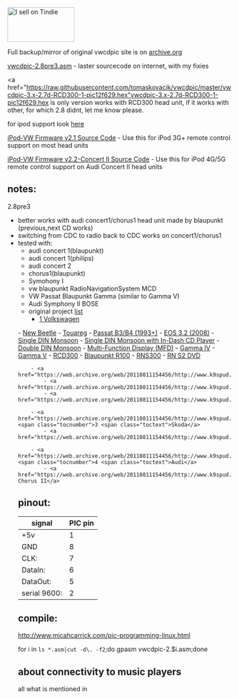 <a href="https://www.tindie.com/stores/tomaskovacik/?ref=offsite_badges&utm_source=sellers_tomaskovacik&utm_medium=badges&utm_campaign=badge_medium"><img src="https://d2ss6ovg47m0r5.cloudfront.net/badges/tindie-mediums.png" alt="I sell on Tindie" width="150" height="78"></a>

Full backup/mirror of original vwcdpic site is on <a href="https://web.archive.org/web/20110817024153/http://www.k9spud.com/vwcdpic/">archive.org</a>

<a href="https://github.com/tomaskovacik/vwcdpic/blob/master/vwcdpic-2.8pre3.asm">vwcdpic-2.8pre3.asm</a> - laster sourcecode on internet, with my fixies
	
<a href="https://raw.githubusercontent.com/tomaskovacik/vwcdpic/master/vwcdpic-3.x-2.7d-RCD300-1-pic12f629.hex"vwcdpic-3.x-2.7d-RCD300-1-pic12f629.hex</a> is only version works with RCD300 head unit, if it works with other, for which 2.8 didnt, let me know please.

for ipod support look <a href="https://web.archive.org/web/20090427105500/http://www.k9spud.com/vwcdpic/devel/vwcdpic3/flash/">here</a>

<a href="https://web.archive.org/web/20090427105500/http://www.k9spud.com/vwcdpic/devel/vwcdpic-2.7d/ipod-vw-2.1.asm">iPod-VW Firmware v2.1 Source Code</a> - Use this for iPod 3G+ remote control support on most head units

<a href="https://web.archive.org/web/20090427105500/http://www.k9spud.com/vwcdpic/devel/vwcdpic3/flash/ipod-vw-2.2/ipod-vw-2.2.ConcertII_G5-3.x.asm">iPod-VW Firmware v2.2-Concert II Source Code</a> - Use this for iPod 4G/5G remote control support on Audi Concert II head units 

notes:
-------
2.8pre3
- better works with audi concert1/chorus1 head unit made by blaupunkt (previous,next CD works)
- switching from CDC to radio back to CDC works on concert1/chorus1
- tested with:
	- audi concert 1(blaupunkt)
	- audi concert 1(philips)
	- audi concert 2
	- chorus1(blaupunkt)
	- Symohony I
	- vw blaupunkt RadioNavigationSystem MCD
	- VW Passat Blaupunkt Gamma (similar to Gamma V)
	- Audi Symphony II BOSE
	- original project <a href="https://web.archive.org/web/20110811154456/http://www.k9spud.com/wiki/VWCDPIC:Compatible_Head_Units">list</a>
		- <a href="https://web.archive.org/web/20110811154456/http://www.k9spud.com/wiki/VWCDPIC:Compatible_Head_Units#Volkswagen"><span class="tocnumber">1 <span class="toctext">Volkswagen</a>
<ul>
			- <a href="https://web.archive.org/web/20110811154456/http://www.k9spud.com/wiki/VWCDPIC:Compatible_Head_Units#New_Beetle">New Beetle</a>
			- <a href="https://web.archive.org/web/20110811154456/http://www.k9spud.com/wiki/VWCDPIC:Compatible_Head_Units#Touareg">Touareg</a>
			- <a href="https://web.archive.org/web/20110811154456/http://www.k9spud.com/wiki/VWCDPIC:Compatible_Head_Units#Passat_B3.2FB4_.281993.2B.29">Passat B3/B4 (1993+)</a>
			- <a href="https://web.archive.org/web/20110811154456/http://www.k9spud.com/wiki/VWCDPIC:Compatible_Head_Units#EOS_3.2_.282008.29">EOS 3.2 (2008)</a>
			- <a href="https://web.archive.org/web/20110811154456/http://www.k9spud.com/wiki/VWCDPIC:Compatible_Head_Units#Single_DIN_Monsoon">Single DIN Monsoon</a>
			- <a href="https://web.archive.org/web/20110811154456/http://www.k9spud.com/wiki/VWCDPIC:Compatible_Head_Units#Single_DIN_Monsoon_with_In-Dash_CD_Player">Single DIN Monsoon with In-Dash CD Player</a>
			- <a href="https://web.archive.org/web/20110811154456/http://www.k9spud.com/wiki/VWCDPIC:Compatible_Head_Units#Double_DIN_Monsoon">Double DIN Monsoon</a>
			- <a href="https://web.archive.org/web/20110811154456/http://www.k9spud.com/wiki/VWCDPIC:Compatible_Head_Units#Multi-Function_Display_.28MFD.29">Multi-Function Display (MFD)</a>
			- <a href="https://web.archive.org/web/20110811154456/http://www.k9spud.com/wiki/VWCDPIC:Compatible_Head_Units#Gamma_IV">Gamma IV</a>
			- <a href="https://web.archive.org/web/20110811154456/http://www.k9spud.com/wiki/VWCDPIC:Compatible_Head_Units#Gamma_V">Gamma V</a>
			- <a href="https://web.archive.org/web/20110811154456/http://www.k9spud.com/wiki/VWCDPIC:Compatible_Head_Units#RCD300">RCD300</a>
			- <a href="https://web.archive.org/web/20110811154456/http://www.k9spud.com/wiki/VWCDPIC:Compatible_Head_Units#Blaupunkt_R100">Blaupunkt R100</a>
			- <a href="https://web.archive.org/web/20110811154456/http://www.k9spud.com/wiki/VWCDPIC:Compatible_Head_Units#RNS300">RNS300</a>
			- <a href="https://web.archive.org/web/20110811154456/http://www.k9spud.com/wiki/VWCDPIC:Compatible_Head_Units#RN_S2_DVD">RN S2 DVD</a>

		- <a href="https://web.archive.org/web/20110811154456/http://www.k9spud.com/wiki/VWCDPIC:Compatible_Head_Units#Seat">Seat</a>
			- <a href="https://web.archive.org/web/20110811154456/http://www.k9spud.com/wiki/VWCDPIC:Compatible_Head_Units#Leon">Leon</a>
			- <a href="https://web.archive.org/web/20110811154456/http://www.k9spud.com/wiki/VWCDPIC:Compatible_Head_Units#Ibiza">Ibiza</a>

		- <a href="https://web.archive.org/web/20110811154456/http://www.k9spud.com/wiki/VWCDPIC:Compatible_Head_Units#Skoda"><span class="tocnumber">3 <span class="toctext">Skoda</a>
			- <a href="https://web.archive.org/web/20110811154456/http://www.k9spud.com/wiki/VWCDPIC:Compatible_Head_Units#Symphony">Symphony</a>

		- <a href="https://web.archive.org/web/20110811154456/http://www.k9spud.com/wiki/VWCDPIC:Compatible_Head_Units#Audi"><span class="tocnumber">4 <span class="toctext">Audi</a>
			- <a href="https://web.archive.org/web/20110811154456/http://www.k9spud.com/wiki/VWCDPIC:Compatible_Head_Units#Audi_Chorus_II">Audi Chorus II</a>


pinout:
--------------------
| signal        | PIC pin  |
|---------------|----------|
| +5v           | 1 |
| GND           | 8 |
| CLK:          | 7 |
| DataIn:       | 6 |
| DataOut:      | 5 |
| serial 9600:  | 2 |

compile:
---------

http://www.micahcarrick.com/pic-programming-linux.html

for i in `ls *.asm|cut -d\. -f2`;do gpasm vwcdpic-2.$i.asm;done

about connectivity to music players
---------------------------------------------

all what is mentioned in 


